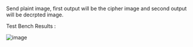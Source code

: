 Send plaint image, first output will be the cipher image and second output will be decrpted image.

Test Bench Results :

![image](https://github.com/user-attachments/assets/20805da2-3aef-4666-9244-f4b86fe70d25)
